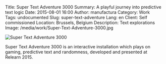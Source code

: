 Title: Super Text Adventure 3000
Summary: A playful journey into predictive text logic
Date: 2015-08-01 16:00
Author: manufactura
Category: Work
Tags: undocumented
Slug: super-text-adventure
Lang: en
Client: Self commissioned
Location: Brussels, Belgium
Description: Text explorations
Image: /media/work/Super-Text-Adventure-3000.jpg

![Super Text Adventure 3000]({filename}/media/work/Super-Text-Adventure-3000.jpg)

Super Text Adventure 3000 is an interactive installation which plays on gaming,
predictive text and randomness, developed and presented at Relearn 2015.

